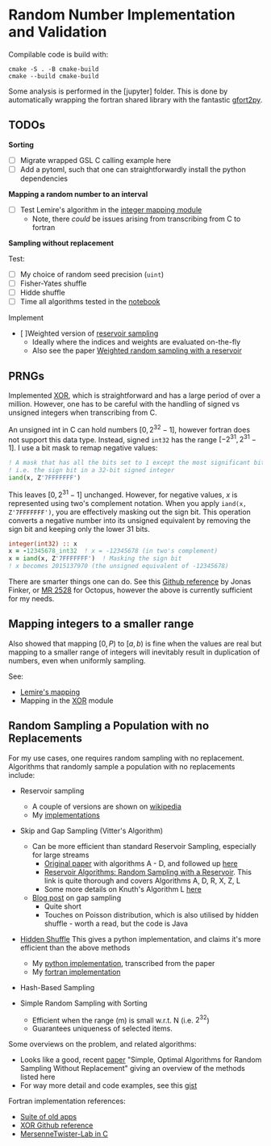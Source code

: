 # Random Number Implementation and Validation

Compilable code is build with:

```shell
cmake -S . -B cmake-build
cmake --build cmake-build
```

Some analysis is performed in the [jupyter] folder. This is done by automatically wrapping the fortran shared library
with the fantastic [gfort2py](https://github.com/rjfarmer/gfort2py).

## TODOs

**Sorting**

- [ ] Migrate wrapped GSL C calling example here
- [ ] Add a pytoml, such that one can straightforwardly install the python dependencies

**Mapping a random number to an interval**

- [ ] Test Lemire's algorithm in the [integer mapping module](src/fortran/integer_mapping.f90)
  * Note, there _could_ be issues arising from transcribing from C to fortran

**Sampling without replacement**

Test:
- [ ] My choice of random seed precision (`uint`)
- [ ] Fisher-Yates shuffle 	
- [ ] Hidde shuffle
- [ ] Time all algorithms tested in the [notebook](jupyter/sampling_without_replacement.ipynb)

Implement
- [ ]Weighted version of [reservoir sampling](https://en.wikipedia.org/wiki/Reservoir_sampling#Weighted_random_sampling)
  * Ideally where the indices and weights are evaluated on-the-fly
  * Also see the paper [Weighted random sampling with a reservoir](https://doi.org/10.1016/j.ipl.2005.11.003)


## PRNGs

Implemented [XOR](src/fortran/xorshifts.f90), which is straightforward and has a large period of over a million. 
However, one has to be careful with the handling of signed  vs unsigned integers when transcribing
from C.

An unsigned int in C can hold numbers $[0, 2^{32} - 1]$, however fortran does not support this data type. 
Instead, signed `int32` has the range $[-2^{31}, 2^{31} - 1]$. I use a bit mask to remap negative values:

```fortran
! A mask that has all the bits set to 1 except the most significant bit 
! i.e. the sign bit in a 32-bit signed integer
iand(x, Z'7FFFFFFF')
```

This leaves $[0, 2^{31}-1]$ unchanged. However, for negative values, $x$ is represented using two's complement notation. 
When you apply `iand(x, Z'7FFFFFFF')`, you are effectively masking out the sign bit. This operation converts a negative 
number into its unsigned equivalent by removing the sign bit and keeping only the lower 31 bits.

```fortran
integer(int32) :: x
x = -12345678_int32  ! x = -12345678 (in two's complement)
x = iand(x, Z'7FFFFFFF')  ! Masking the sign bit
! x becomes 2015137970 (the unsigned equivalent of -12345678)
```

There are smarter things one can do. See this [Github reference](https://github.com/Jonas-Finkler/fortran-xorshift-64-star/blob/main/src/random.f90)
by Jonas Finker, or [MR 2528](https://gitlab.com/octopus-code/octopus/-/merge_requests/2528/) for Octopus, however the 
above is currently sufficient for my needs.


## Mapping integers to a smaller range

Also showed that mapping $[0, P)$ to $[a, b)$ is fine when the values are real
but mapping to a smaller range of integers will inevitably result in duplication of numbers,
even when uniformly sampling.

See:
* [Lemire's mapping](src/cpp/lemire_mapping.cpp)
* Mapping in the [XOR](src/fortran/integer_mapping.f90) module


## Random Sampling a Population with no Replacements

For my use cases, one requires random sampling with no replacement.
Algorithms that randomly sample a population with no replacements include:

* Reservoir sampling
	* A couple of versions are shown on [wikipedia](https://en.wikipedia.org/wiki/Reservoir_sampling)
    * My [implementations](src/fortran/reservoir_sampling.f90)

* Skip and Gap Sampling (Vitter's Algorithm)
	* Can be more efficient than standard Reservoir Sampling, especially for large streams
		* [Original paper](http://www.ittc.ku.edu/~jsv/Papers/Vit84.sampling.pdf)  with algorithms A - D, and followed up [here](http://www.ittc.ku.edu/~jsv/Papers/Vit87.RandomSampling.pdf)
		* [Reservoir Algorithms: Random Sampling with a Reservoir](https://richardstartin.github.io/posts/reservoir-sampling#reservoir-algorithms-random-sampling-with-a-reservoir). This link is quite thorough and covers Algorithms A, D, R, X, Z, L
		* Some more details on Knuth's Algorithm L [here](http://guptamukul.blogspot.com/2009/12/understanding-algorithm-l_05.html)	
	* [Blog post](http://erikerlandson.github.io/blog/2014/09/11/faster-random-samples-with-gap-sampling/) on gap sampling
		* Quite short
		* Touches on Poisson distribution, which is also utilised by hidden shuffle - worth a read, but the code is Java

* [Hidden Shuffle](http://wrap.warwick.ac.uk/150064)  This gives a python implementation, and claims it's more efficient than the above methods
  * My [python implementation](src/python/hidden_shuffle.py), transcribed from the paper
  * My [fortran implementation](src/fortran/hidden_shuffle.f90)

* Hash-Based Sampling

* Simple Random Sampling with Sorting
	* Efficient when the range (m) is small w.r.t. N (i.e. $2^{32}$)
	* Guarantees uniqueness of selected items.

Some overviews on the problem, and related algorithms:
 * Looks like a good, recent [paper](https://arxiv.org/pdf/2104.05091) "Simple, Optimal Algorithms for Random Sampling Without Replacement" giving an overview of the methods listed here
 * For way more detail and code examples, see this [gist](https://peteroupc.github.io/randomfunc.html)

Fortran implementation references:
* [Suite of old apps](https://people.math.sc.edu/Burkardt/f_src/rnglib/rnglib.html)
* [XOR Github reference](https://github.com/Jonas-Finkler/fortran-xorshift-64-star/blob/main/src/random.f90) 
* [MersenneTwister-Lab in C](https://github.com/MersenneTwister-Lab/XSadd)
